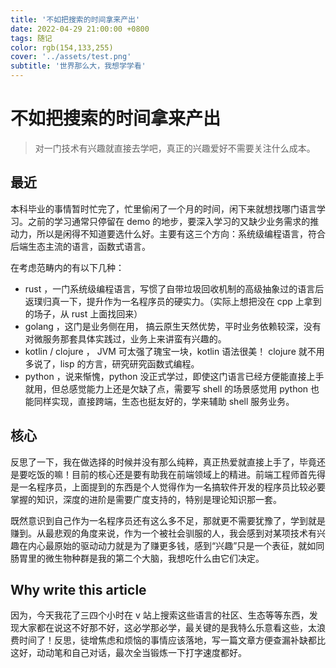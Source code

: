 ```yaml
---
title: '不如把搜索的时间拿来产出'
date: 2022-04-29 21:00:00 +0800
tags: 随记
color: rgb(154,133,255)
cover: '../assets/test.png'
subtitle: '世界那么大，我想学学看'
---
```


# 不如把搜索的时间拿来产出

> 对一门技术有兴趣就直接去学吧，真正的兴趣爱好不需要关注什么成本。

## 最近

本科毕业的事情暂时忙完了，忙里偷闲了一个月的时间，闲下来就想找哪门语言学习。之前的学习通常只停留在 demo 的地步，要深入学习的又缺少业务需求的推动力，所以是闲得不知道要选什么好。主要有这三个方向：系统级编程语言，符合后端生态主流的语言，函数式语言。

在考虑范畴内的有以下几种：

- rust ，一门系统级编程语言，写惯了自带垃圾回收机制的高级抽象过的语言后返璞归真一下，提升作为一名程序员的硬实力。（实际上想把没在 cpp 上拿到的场子，从 rust 上面找回来）
- golang ，这门是业务侧在用， 搞云原生天然优势，平时业务依赖较深，没有对微服务那套具体实践过，业务上来讲蛮有兴趣的。
- kotlin / clojure ， JVM 可太强了瑰宝一块，kotlin 语法很美！ clojure 就不用多说了，lisp 的方言，研究研究函数式编程。
- python ，说来惭愧，python 没正式学过，即使这门语言已经方便能直接上手就用，但总感觉能力上还是欠缺了点，需要写 shell 的场景感觉用 python 也能同样实现，直接跨端，生态也挺友好的，学来辅助 shell 服务业务。

## 核心

反思了一下，我在做选择的时候并没有那么纯粹，真正热爱就直接上手了，毕竟还是要吃饭的嘛！目前的核心还是要有助我在前端领域上的精进。前端工程师首先得是一名程序员，上面提到的东西是个人觉得作为一名搞软件开发的程序员比较必要掌握的知识，深度的进阶是需要广度支持的，特别是理论知识那一套。

既然意识到自己作为一名程序员还有这么多不足，那就更不需要犹豫了，学到就是赚到。从最悲观的角度来说，作为一个被社会驯服的人，我会感到对某项技术有兴趣在内心最原始的驱动动力就是为了赚更多钱，感到“兴趣”只是一个表征，就如同肠胃里的微生物种群是我的第二个大脑，我想吃什么由它们决定。

## Why write this article

因为，今天我花了三四个小时在 v 站上搜索这些语言的社区、生态等等东西，发现大家都在说这不好那不好，这必学那必学，最关键的是我特么乐意看这些，太浪费时间了！反思，徒增焦虑和烦恼的事情应该落地，写一篇文章方便查漏补缺都比这好，动动笔和自己对话，最次全当锻炼一下打字速度都好。
